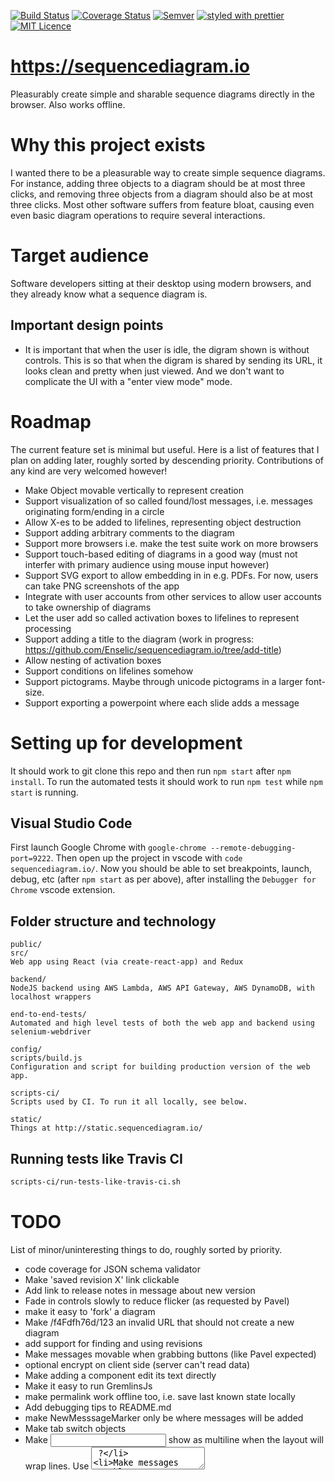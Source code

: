 [![Build Status](https://travis-ci.org/Enselic/sequencediagram.io.svg?branch=master)](https://travis-ci.org/Enselic/sequencediagram.io)
[![Coverage Status](https://coveralls.io/repos/github/Enselic/sequencediagram.io/badge.svg?branch=master)](https://coveralls.io/github/Enselic/sequencediagram.io?branch=master)
[![Semver](http://img.shields.io/SemVer/2.0.0.png)](http://semver.org/spec/v2.0.0.html)
[![styled with prettier](https://img.shields.io/badge/styled_with-prettier-ff69b4.svg)](https://github.com/prettier/prettier)
[![MIT Licence](https://badges.frapsoft.com/os/mit/mit.png?v=103)](https://opensource.org/licenses/mit-license.php)

https://sequencediagram.io
==========================

Pleasurably create simple and sharable sequence diagrams directly in the browser. Also works offline.


Why this project exists
=======================

I wanted there to be a pleasurable way to create simple sequence diagrams.
For instance, adding three objects to a diagram should be at most three clicks,
and removing three objects from a diagram should also be at most three clicks.
Most other software suffers from feature bloat, causing even even basic diagram operations
to require several interactions.


Target audience
===============

Software developers sitting at their desktop using modern browsers, and they
already know what a sequence diagram is.

Important design points
-----------------------

* It is important that when the user is idle, the digram shown is without controls.
This is so that when the digram is shared by sending its URL, it looks clean and pretty when just viewed. And we don't want to complicate the UI with a "enter view mode" mode.


Roadmap
=======

The current feature set is minimal but useful.
Here is a list of features that I plan on adding later, roughly sorted by descending priority.
Contributions of any kind are very welcomed however!

- Make Object movable vertically to represent creation
- Support visualization of so called found/lost messages, i.e. messages originating form/ending in a circle
- Allow X-es to be added to lifelines, representing object destruction
- Support adding arbitrary comments to the diagram
- Support more browsers i.e. make the test suite work on more browsers
- Support touch-based editing of diagrams in a good way (must not interfer with primary audience using mouse input however)
- Support SVG export to allow embedding in in e.g. PDFs. For now, users can take PNG screenshots of the app
- Integrate with user accounts from other services to allow user accounts to take ownership of diagrams
- Let the user add so called activation boxes to lifelines to represent processing
- Support adding a title to the diagram (work in progress: https://github.com/Enselic/sequencediagram.io/tree/add-title)
- Allow nesting of activation boxes
- Support conditions on lifelines somehow
- Support pictograms. Maybe through unicode pictograms in a larger font-size.
- Support exporting a powerpoint where each slide adds a message


Setting up for development
==========================

It should work to git clone this repo and then run `npm start` after `npm install`.
To run the automated tests it should work to run `npm test` while `npm start` is
running.

Visual Studio Code
------------------

First launch Google Chrome with `google-chrome --remote-debugging-port=9222`.
Then open up the project in vscode with `code sequencediagram.io/`. Now you
should be able to set breakpoints, launch, debug, etc (after `npm start` as per
above), after installing the `Debugger for Chrome` vscode extension.

Folder structure and technology
----------------------------

```
public/
src/
Web app using React (via create-react-app) and Redux

backend/
NodeJS backend using AWS Lambda, AWS API Gateway, AWS DynamoDB, with localhost wrappers

end-to-end-tests/
Automated and high level tests of both the web app and backend using selenium-webdriver

config/
scripts/build.js
Configuration and script for building production version of the web app.

scripts-ci/
Scripts used by CI. To run it all locally, see below.

static/
Things at http://static.sequencediagram.io/
```

Running tests like Travis CI
----------------------------

```bash
scripts-ci/run-tests-like-travis-ci.sh
```


TODO
====

List of minor/uninteresting things to do, roughly sorted by priority.
- code coverage for JSON schema validator
- Make 'saved revision X' link clickable
- Add link to release notes in message about new version
- Fade in controls slowly to reduce flicker (as requested by Pavel)
- make it easy to 'fork' a diagram
- Make /f4Fdfh76d/123 an invalid URL that should not create a new diagram
- add support for finding and using revisions
- Make messages movable when grabbing buttons (like Pavel expected)
- optional encrypt on client side (server can't read data)
- Make adding a component edit its text directly
- Make it easy to run GremlinsJs
- make permalink work offline too, i.e. save last known state locally
- Add debugging tips to README.md
- make NewMesssageMarker only be where messages will be added
- Make tab switch objects
- Make <input /> show as multiline when the layout will wrap lines. Use <textarea /> ?
- Make messages movable horizontally

